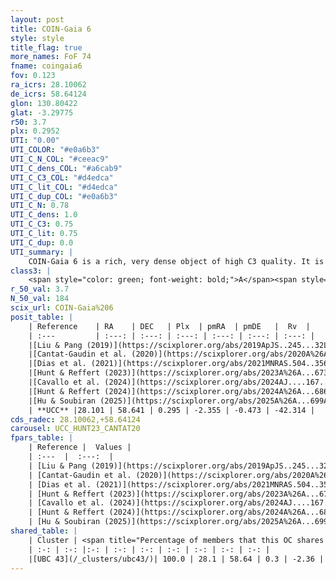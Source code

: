 ```yaml
---
layout: post
title: COIN-Gaia 6
style: style
title_flag: true
more_names: FoF 74
fname: coingaia6
fov: 0.123
ra_icrs: 28.10062
de_icrs: 58.64124
glon: 130.80422
glat: -3.29775
r50: 3.7
plx: 0.2952
UTI: "0.00"
UTI_COLOR: "#e0a6b3"
UTI_C_N_COL: "#ceeac9"
UTI_C_dens_COL: "#a6cab9"
UTI_C_C3_COL: "#d4edca"
UTI_C_lit_COL: "#d4edca"
UTI_C_dup_COL: "#e0a6b3"
UTI_C_N: 0.78
UTI_C_dens: 1.0
UTI_C_C3: 0.75
UTI_C_lit: 0.75
UTI_C_dup: 0.0
UTI_summary: |
    COIN-Gaia 6 is a rich, very dense object of high C3 quality. It is well-studied in the literature.<br><br><span style="color: #99180f; font-weight: bold;">Warning: </span>This is very likely a duplicate object, which shares a large percentage of members with at least one previously reported entry.
class3: |
    <span style="color: green; font-weight: bold;">A</span><span style="color: #FFC300; font-weight: bold;">B</span>
r_50_val: 3.7
N_50_val: 184
scix_url: COIN-Gaia%206
posit_table: |
    | Reference    | RA    | DEC   | Plx  | pmRA  | pmDE   |  Rv  |
    | :---         | :---: | :---: | :---: | :---: | :---: | :---: |
    |[Liu & Pang (2019)](https://scixplorer.org/abs/2019ApJS..245...32L) | 28.234 | 58.626 | 0.271 | -2.037 | -0.389 | -- |
    |[Cantat-Gaudin et al. (2020)](https://scixplorer.org/abs/2020A%26A...640A...1C) | 28.101 | 58.636 | 0.277 | -2.355 | -0.49 | -- |
    |[Dias et al. (2021)](https://scixplorer.org/abs/2021MNRAS.504..356D) | 28.082 | 58.625 | 0.272 | -2.382 | -0.484 | -42.341 |
    |[Hunt & Reffert (2023)](https://scixplorer.org/abs/2023A%26A...673A.114H) | 28.138 | 58.635 | 0.299 | -2.346 | -0.483 | -42.596 |
    |[Cavallo et al. (2024)](https://scixplorer.org/abs/2024AJ....167...12C) | 28.097 | 58.641 | 0.296 | -- | -- | -- |
    |[Hunt & Reffert (2024)](https://scixplorer.org/abs/2024A%26A...686A..42H) | 28.138 | 58.635 | 0.299 | -2.346 | -0.483 | -42.596 |
    |[Hu & Soubiran (2025)](https://scixplorer.org/abs/2025A%26A...699A.246H) | 28.097 | 58.641 | -- | -- | -- | -- |
    | **UCC** |28.101 | 58.641 | 0.295 | -2.355 | -0.473 | -42.314 | 
cds_radec: 28.10062,+58.64124
carousel: UCC_HUNT23_CANTAT20
fpars_table: |
    | Reference |  Values |
    | :---  |  :---:  |
    | [Liu & Pang (2019)](https://scixplorer.org/abs/2019ApJS..245...32L) | `Age=1.1, Z=-0.25` |
    | [Cantat-Gaudin et al. (2020)](https://scixplorer.org/abs/2020A%26A...640A...1C) | `AVNN=1.18, DMNN=12.57, AgeNN=8.68` |
    | [Dias et al. (2021)](https://scixplorer.org/abs/2021MNRAS.504..356D) | `Av=1.559, Dist=2899, logage=8.767, [Fe/H]=-0.129` |
    | [Hunt & Reffert (2023)](https://scixplorer.org/abs/2023A%26A...673A.114H) | `AV50=1.148, diffAV50=0.748, MOD50=12.424, logAge50=8.73` |
    | [Cavallo et al. (2024)](https://scixplorer.org/abs/2024AJ....167...12C) | `AV50=1.53, dMod50=12.07, logAge50=8.82, [Fe/H]50=-0.3` |
    | [Hunt & Reffert (2024)](https://scixplorer.org/abs/2024A%26A...686A..42H) | `MassJ=852.238` |
    | [Hu & Soubiran (2025)](https://scixplorer.org/abs/2025A%26A...699A.246H) | `MA22=-0.18, MA23f=-0.38, MZ23=-0.22, MK24=-0.31, MF24=-0.3` |
shared_table: |
    | Cluster | <span title="Percentage of members that this OC shares with the ones listed">%</span>   | RA   | DEC   | Plx   | pmRA  | pmDE  | Rv | UTI |
    | :-: | :-: |:-: | :-: | :-: | :-: | :-: | :-: | :-: |
    |[UBC 43](/_clusters/ubc43/)| 100.0 | 28.1 | 58.64 | 0.3 | -2.36 | -0.47 | -42.4 |0.51 |
---
```

